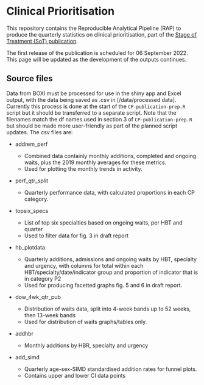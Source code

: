 # Clinical Prioritisation

This repository contains the Reproducible Analytical Pipeline (RAP) to produce the quarterly statistics on clinical prioritisation, part of the [Stage of Treatment (SoT) publication](https://publichealthscotland.scot/publications/nhs-waiting-times-stage-of-treatment/).

The first release of the publication is scheduled for 06 September 2022. This page will be updated as the development of the outputs continues.

## Source files

Data from BOXI must be processed for use in the shiny app and Excel output, with the data being saved as .csv in [/data/processed data]. Currently this process is done at the start of the `CP-publication-prep.R` script but it should be transferred to a separate script. Note that the filenames match the df names used in section 3 of `CP-publication-prep.R` but should be made more user-friendly as part of the planned script updates. The csv files are:

* addrem_perf
    + Combined data containly monthly additions, completed and ongoing waits, plus the 2019 monthly averages for these metrics.
    + Used for plotting the monthly trends in activity.
    
* perf_qtr_split
    + Quarterly performance data, with calculated proportions in each CP category.

* topsix_specs
    + List of top six specialties based on ongoing waits, per HBT and quarter
    + Used to filter data for fig. 3 in draft report

* hb_plotdata
    + Quarterly additions, admissions and ongoing waits by HBT, specialty and urgency, with columns for total within each HBT/specialty/date/indicator group and proportion of indicator that is in category P2
    + Used for producing facetted graphs fig. 5 and 6 in draft report.

* dow_4wk_qtr_pub    
    + Distribution of waits data, split into 4-week bands up to 52 weeks, then 13-week bands
    + Used for distribution of waits graphs/tables only.
    
* addhbr
    + Monthly additions by HBR, specialty and urgency
    
* add_simd
    + Quarterly age-sex-SIMD standardised addition rates for funnel plots.
    + Contains upper and lower CI data points


